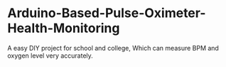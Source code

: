 # Arduino-Based-Pulse-Oximeter-Health-Monitoring
A easy DIY project for school and college, Which can measure BPM and oxygen level very accurately.
